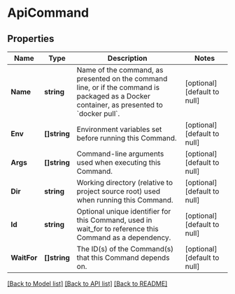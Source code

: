 # ApiCommand

## Properties
Name | Type | Description | Notes
------------ | ------------- | ------------- | -------------
**Name** | **string** | Name of the command, as presented on the command line, or if the command is packaged as a Docker container, as presented to &#x60;docker pull&#x60;. | [optional] [default to null]
**Env** | **[]string** | Environment variables set before running this Command. | [optional] [default to null]
**Args** | **[]string** | Command-line arguments used when executing this Command. | [optional] [default to null]
**Dir** | **string** | Working directory (relative to project source root) used when running this Command. | [optional] [default to null]
**Id** | **string** | Optional unique identifier for this Command, used in wait_for to reference this Command as a dependency. | [optional] [default to null]
**WaitFor** | **[]string** | The ID(s) of the Command(s) that this Command depends on. | [optional] [default to null]

[[Back to Model list]](../README.md#documentation-for-models) [[Back to API list]](../README.md#documentation-for-api-endpoints) [[Back to README]](../README.md)



